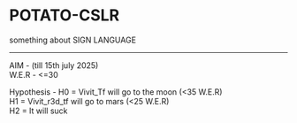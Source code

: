# POTATO-CSLR
something about SIGN LANGUAGE

<hr>

AIM - (till 15th july 2025) \
W.E.R - <=30

Hypothesis -
H0 = Vivit_Tf will go to the moon (<35 W.E.R) \
H1 = Vivit_r3d_tf will go to mars (<25 W.E.R) \
H2 = It will suck

